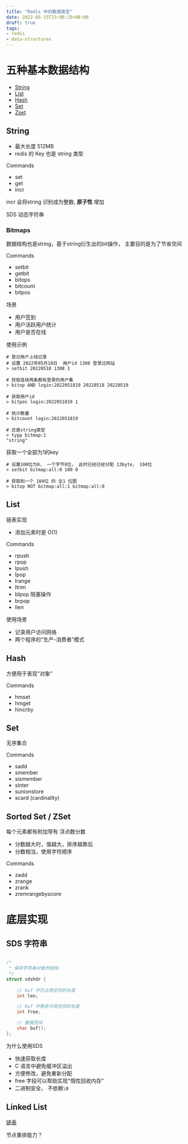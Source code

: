 ```yaml
---
title: "Redis 中的数据类型"
date: 2022-05-15T23:06:25+08:00
draft: true
tags:
- redis
- data-structures
---
```


# 五种基本数据结构

- [String](#String)
- [List](##List)
- [Hash](##Hash)
- [Set](##Set)
- [Zset](##Zset)

## String

- 最大长度 512MB
- redis 的 Key 也是 string 类型

Commands

- set
- get
- incr

incr 会将string 识别成为整数, **原子性** 增加

SDS 动态字符串

### Bitmaps

数据结构也是string，基于string衍生出的bit操作， 主要目的是为了节省空间

Commands
- setbit
- getbit
- bitops
- bitcount
- bitpos

场景
- 用户签到
- 用户活跃用户统计
- 用户是否在线

使用示例
``` 
# 登记用户上线记录
# 设置 2022年05月18日  用户id 1308 登录过网站
> setbit 20220518 1308 1

# 获取连续两条都有登录的用户集
> bitop AND login:2022051819 20220518 20220519

# 获取用户id
> bitpos login:2022051819 1

# 统计数量
> bitcount login:2022051819  

# 还是string类型
> typp bitmap:1
"string"

```

获取一个全部为1的key
```
# 设置100位为0， 一个字节8位， 此时已经已经分配 13byte， 104位
> setbit bitmap:all:0 100 0

# 获取到一个 104位 的 全1 位图 
> bitop NOT bitmap:all:1 bitmap:all:0
```

## List

链表实现

- 添加元素时是 O(1)

Commands
- rpush
- rpop
- lpush
- lpop
- lrange
- ltrim
- blpop 阻塞操作
- brpop
- llen

使用场景
- 记录用户访问网络
- 两个程序的“生产-消费者”模式

## Hash

方便用于表现"对象"

Commands
- hmset
- hmget
- hincrby

## Set

无序集合

Commands
- sadd
- smember
- sismember
- sinter
- sunionstore 
- scard (cardinality)

## Sorted Set / ZSet

每个元素都有附加带有 浮点数分数 

- 分数越大时，值越大，排序越靠后
- 分数相当，使用字符顺序

Commands
- zadd
- zrange
- zrank
- zremrangebyscore

# 底层实现

## SDS 字符串

``` c

/*
 * 保存字符串对象的结构
 */
struct sdshdr {
    
    // buf 中已占用空间的长度
    int len;

    // buf 中剩余可用空间的长度
    int free;

    // 数据空间
    char buf[];
};

```

为什么使用SDS

- 快速获取长度
- C 语言中避免缓冲区溢出
- 方便修改，避免重新分配
- free 字段可以帮助实现"惰性回收内存"
- 二进制安全， 不依赖`\0`

## Linked List

[链表]()

节点重排能力？


